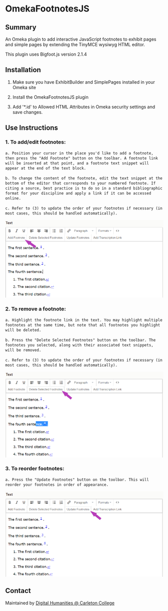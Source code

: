 # OmekaFootnotesJS

## Summary

An Omeka plugin to add interactive JavaScript footnotes to exhibit pages and simple pages by extending the TinyMCE wysiwyg HTML editor.

This plugin uses Bigfoot.js version 2.1.4

## Installation

1. Make sure you have ExhibitBuilder and SimplePages installed in your Omeka site

2. Install the OmekaFootnotesJS plugin

3. Add '*.id' to Allowed HTML Attributes in Omeka security settings and save changes.


## Use Instructions


### 1. To add/edit footnotes:

    a. Position your cursor in the place you'd like to add a footnote, then press the "Add Footnote" button on the toolbar. A footnote link will be inserted at that point, and a footnote text snippet will appear at the end of the text block.
   
    b. To change the content of the footnote, edit the text snippet at the bottom of the editor that corresponds to your numbered footnote. If citing a source, best practice is to do so in a standard bibliographic format for your discipline and apply a link if it can be accessed online.
   
    c. Refer to (3) to update the order of your footnotes if necessary (in most cases, this should be handled automatically).

![Add Footnote Image](images/TinyMCEMod_AddFootnote-Edit.png)



### 2. To remove a footnote:
   
    a. Highlight the footnote link in the text. You may highlight multiple footnotes at the same time, but note that all footnotes you highlight will be deleted.
   
    b. Press the "Delete Selected Footnotes" button on the toolbar. The footnotes you selected, along with their associated text snippets, will be removed.
   
    c. Refer to (3) to update the order of your footnotes if necessary (in most cases, this should be handled automatically).

![Delete Footnote Image](images/TinyMCEMod_DeleteFootnotes-Edit.png)


### 3. To reorder footnotes:
  
    a. Press the "Update Footnotes" button on the toolbar. This will reorder your footnotes in order of appearance.

![Update Footnote Image](images/TinyMCEMod_UpdateFootnotes-Edit.png)


## Contact

Maintained by [Digital Humanities @ Carleton College](https://www.carleton.edu/digital-humanities/)
